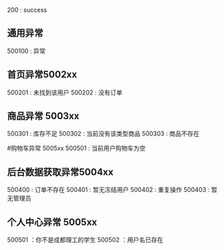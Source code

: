 200 : success

## 通用异常

500100 : 异常

## 首页异常5002xx

500201 : 未找到该用户
500202 : 没有订单

## 商品异常 5003xx

500301 : 库存不足
500302 : 当前没有该类型商品
500303 : 商品不存在

#购物车异常 5005xx
500501 : 当前用户购物车为空

## 后台数据获取异常5004xx

500400 : 订单不存在
500401 : 暂无冻结用户
500402 : 重复操作
500403 : 暂无管理员

## 个人中心异常 5005xx

500501 ：你不是成都理工的学生
500502 ：用户名已存在